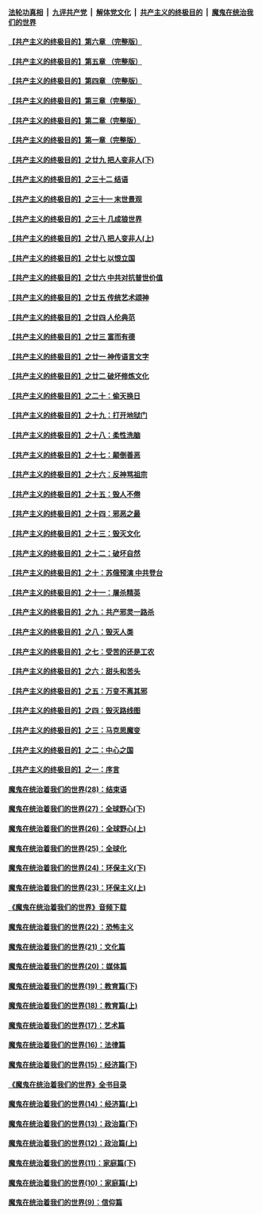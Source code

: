 

####  [法轮功真相](../../../../basic/blob/master/README.md?t=07031931) &nbsp;|&nbsp; [九评共产党](../../../../9ping.md/blob/master/README.md?t=07031931) &nbsp;|&nbsp; [解体党文化](../../../../jtdwh.md/blob/master/README.md?t=07031931)  &nbsp;|&nbsp; [共产主义的终极目的](../../../../gczydzjmd.md/blob/master/README.md?t=07031931) &nbsp;|&nbsp; [魔鬼在统治我们的世界](../../../../mgztzwmdsj.md/blob/master/README.md?t=07031931) 

#### [【共产主义的终极目的】第六章 （完整版）](../pages/nsc422/n11428913.md?t=07031931) 

#### [【共产主义的终极目的】第五章 （完整版）](../pages/nsc422/n11428912.md?t=07031931) 

#### [【共产主义的终极目的】第四章 （完整版）](../pages/nsc422/n11428907.md?t=07031931) 

#### [【共产主义的终极目的】第三章（完整版）](../pages/nsc422/n11428848.md?t=07031931) 

#### [【共产主义的终极目的】第二章（完整版）](../pages/nsc422/n11428831.md?t=07031931) 

#### [【共产主义的终极目的】第一章（完整版）](../pages/nsc422/n11417651.md?t=07031931) 

#### [【共产主义的终极目的】之廿九 把人变非人(下)](../pages/nsc422/n11344140.md?t=07031931) 

#### [【共产主义的终极目的】之三十二 结语](../pages/nsc422/n11360535.md?t=07031931) 

#### [【共产主义的终极目的】之三十一 末世景观](../pages/nsc422/n11351129.md?t=07031931) 

#### [【共产主义的终极目的】之三十 几成狼世界](../pages/nsc422/n11348280.md?t=07031931) 

#### [【共产主义的终极目的】之廿八 把人变非人(上)](../pages/nsc422/n11340492.md?t=07031931) 

#### [【共产主义的终极目的】之廿七 以恨立国](../pages/nsc422/n11336944.md?t=07031931) 

#### [【共产主义的终极目的】之廿六 中共对抗普世价值](../pages/nsc422/n11324785.md?t=07031931) 

#### [【共产主义的终极目的】之廿五 传统艺术颂神](../pages/nsc422/n11296396.md?t=07031931) 

#### [【共产主义的终极目的】之廿四 人伦典范](../pages/nsc422/n11296397.md?t=07031931) 

#### [【共产主义的终极目的】之廿三 富而有德](../pages/nsc422/n11283598.md?t=07031931) 

#### [【共产主义的终极目的】之廿一 神传语言文字](../pages/nsc422/n11263265.md?t=07031931) 

#### [【共产主义的终极目的】之廿二 破坏修炼文化](../pages/nsc422/n11245728.md?t=07031931) 

#### [【共产主义的终极目的】之二十：偷天换日](../pages/nsc422/n11238846.md?t=07031931) 

#### [【共产主义的终极目的】之十九：打开地狱门](../pages/nsc422/n11206376.md?t=07031931) 

#### [【共产主义的终极目的】之十八：柔性洗脑](../pages/nsc422/n11199994.md?t=07031931) 

#### [【共产主义的终极目的】之十七：颠倒善恶](../pages/nsc422/n11179782.md?t=07031931) 

#### [【共产主义的终极目的】之十六：反神骂祖宗](../pages/nsc422/n11166798.md?t=07031931) 

#### [【共产主义的终极目的】之十五：毁人不倦](../pages/nsc422/n11166792.md?t=07031931) 

#### [【共产主义的终极目的】之十四：邪恶之最](../pages/nsc422/n11150249.md?t=07031931) 

#### [【共产主义的终极目的】之十三：毁灭文化](../pages/nsc422/n11135227.md?t=07031931) 

#### [【共产主义的终极目的】之十二：破坏自然](../pages/nsc422/n11135214.md?t=07031931) 

#### [【共产主义的终极目的】之十：苏俄预演 中共登台](../pages/nsc422/n11118424.md?t=07031931) 

#### [【共产主义的终极目的】之十一：屠杀精英](../pages/nsc422/n11118442.md?t=07031931) 

#### [【共产主义的终极目的】之九：共产邪灵一路杀](../pages/nsc422/n11114139.md?t=07031931) 

#### [【共产主义的终极目的】之八：毁灭人类](../pages/nsc422/n11108503.md?t=07031931) 

#### [【共产主义的终极目的】之七：受苦的还是工农](../pages/nsc422/n11101809.md?t=07031931) 

#### [【共产主义的终极目的】之六：甜头和苦头](../pages/nsc422/n11096971.md?t=07031931) 

#### [【共产主义的终极目的】之五：万变不离其邪](../pages/nsc422/n11091285.md?t=07031931) 

#### [【共产主义的终极目的】之四：毁灭路线图](../pages/nsc422/n11086284.md?t=07031931) 

#### [【共产主义的终极目的】之三：马克思魔变](../pages/nsc422/n11061941.md?t=07031931) 

#### [【共产主义的终极目的】之二：中心之国](../pages/nsc422/n11047728.md?t=07031931) 

#### [【共产主义的终极目的】之一：序言](../pages/nsc422/n11086077.md?t=07031931) 

#### [魔鬼在统治着我们的世界(28)：结束语](../pages/nsc422/n10936246.md?t=07031931) 

#### [魔鬼在统治着我们的世界(27)：全球野心(下)](../pages/nsc422/n10928319.md?t=07031931) 

#### [魔鬼在统治着我们的世界(26)：全球野心(上)](../pages/nsc422/n10900318.md?t=07031931) 

#### [魔鬼在统治着我们的世界(25)：全球化](../pages/nsc422/n10788205.md?t=07031931) 

#### [魔鬼在统治着我们的世界(24)：环保主义(下)](../pages/nsc422/n10695307.md?t=07031931) 

#### [魔鬼在统治着我们的世界(23)：环保主义(上)](../pages/nsc422/n10688613.md?t=07031931) 

#### [《魔鬼在统治着我们的世界》音频下载](../pages/nsc422/n10635553.md?t=07031931) 

#### [魔鬼在统治着我们的世界(22)：恐怖主义](../pages/nsc422/n10614727.md?t=07031931) 

#### [魔鬼在统治着我们的世界(21)：文化篇](../pages/nsc422/n10597706.md?t=07031931) 

#### [魔鬼在统治着我们的世界(20)：媒体篇](../pages/nsc422/n10586579.md?t=07031931) 

#### [魔鬼在统治着我们的世界(19)：教育篇(下)](../pages/nsc422/n10564808.md?t=07031931) 

#### [魔鬼在统治着我们的世界(18)：教育篇(上)](../pages/nsc422/n10526970.md?t=07031931) 

#### [魔鬼在统治着我们的世界(17)：艺术篇](../pages/nsc422/n10499093.md?t=07031931) 

#### [魔鬼在统治着我们的世界(16)：法律篇](../pages/nsc422/n10485969.md?t=07031931) 

#### [魔鬼在统治着我们的世界(15)：经济篇(下)](../pages/nsc422/n10469975.md?t=07031931) 

#### [《魔鬼在统治着我们的世界》全书目录](../pages/nsc422/n10464261.md?t=07031931) 

#### [魔鬼在统治着我们的世界(14)：经济篇(上)](../pages/nsc422/n10457370.md?t=07031931) 

#### [魔鬼在统治着我们的世界(13)：政治篇(下)](../pages/nsc422/n10448270.md?t=07031931) 

#### [魔鬼在统治着我们的世界(12)：政治篇(上)](../pages/nsc422/n10444576.md?t=07031931) 

#### [魔鬼在统治着我们的世界(11)：家庭篇(下)](../pages/nsc422/n10440961.md?t=07031931) 

#### [魔鬼在统治着我们的世界(10)：家庭篇(上)](../pages/nsc422/n10435448.md?t=07031931) 

#### [魔鬼在统治着我们的世界(9)：信仰篇](../pages/nsc422/n10432159.md?t=07031931) 

